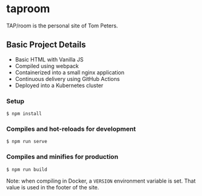 # taproom

TAP/room is the personal site of Tom Peters.

## Basic Project Details

* Basic HTML with Vanilla JS
* Compiled using webpack
* Containerized into a small nginx application
* Continuous delivery using GitHub Actions
* Deployed into a Kubernetes cluster

### Setup

```
$ npm install
```

### Compiles and hot-reloads for development

```
$ npm run serve
```

### Compiles and minifies for production

```
$ npm run build
```

Note: when compiling in Docker, a `VERSION` environment variable is set. That value is used in the footer of the site.
